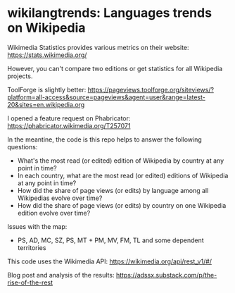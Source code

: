 # wikilangtrends: Languages trends on Wikipedia

Wikimedia Statistics provides various metrics on their website: https://stats.wikimedia.org/

However, you can't compare two editions or get statistics for all Wikipedia projects.

ToolForge is slightly better: https://pageviews.toolforge.org/siteviews/?platform=all-access&source=pageviews&agent=user&range=latest-20&sites=en.wikipedia.org

I opened a feature request on Phabricator: https://phabricator.wikimedia.org/T257071

In the meantine, the code is this repo helps to answer the following questions:
* What's the most read (or edited) edition of Wikipedia by country at any point in time?
* In each country, what are the most read (or edited) editions of Wikipedia at any point in time?
* How did the share of page views (or edits) by language among all Wikipedias evolve over time?
* How did the share of page views (or edits) by country on one Wikipedia edition evolve over time?

Issues with the map:
* PS, AD, MC, SZ, PS, MT + PM, MV, FM, TL and some dependent territories

This code uses the Wikimedia API: https://wikimedia.org/api/rest_v1/#/

Blog post and analysis of the results: https://adssx.substack.com/p/the-rise-of-the-rest
